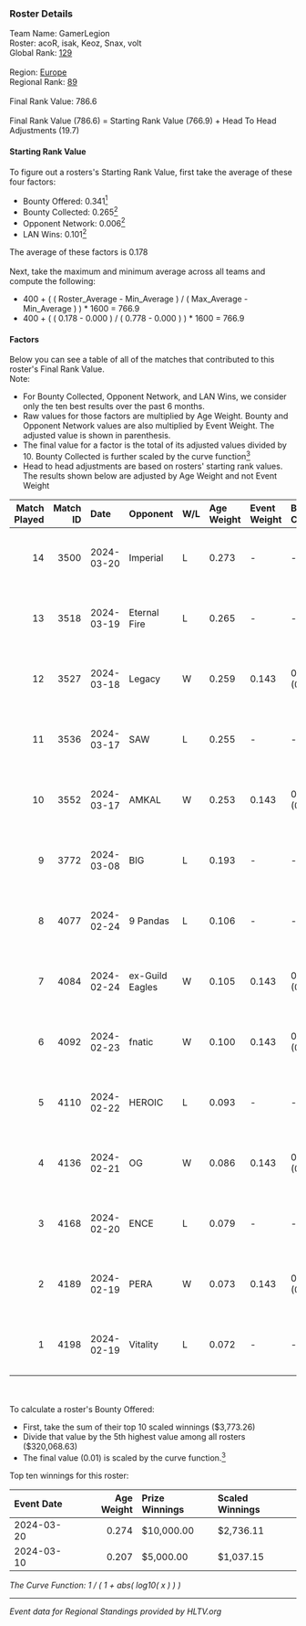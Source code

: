 ### Roster Details<br />
Team Name: GamerLegion<br />
Roster: acoR, isak, Keoz, Snax, volt<br />
Global Rank: [129](../../standings_global_2024_08_06.md)<br />
<br />
Region: [Europe]( ../../standings_europe_2024_08_06.md)<br />
Regional Rank: [89]( ../../standings_europe_2024_08_06.md)<br />
<br />
Final Rank Value:  786.6<br />
<br />
Final Rank Value (786.6) = Starting Rank Value (766.9) + Head To Head Adjustments (19.7)<br />

#### Starting Rank Value<br />
To figure out a rosters's Starting Rank Value, first take the average of these four factors:<br />
- Bounty Offered: 0.341[<sup>1</sup>](#table2)
- Bounty Collected: 0.265[<sup>2</sup>](#table1)
- Opponent Network: 0.006[<sup>2</sup>](#table1)
- LAN Wins: 0.101[<sup>2</sup>](#table1)

The average of these factors is 0.178<br />
<br />
Next, take the maximum and minimum average across all teams and compute the following:<br />
- 400 + ( ( Roster_Average - Min_Average ) / ( Max_Average - Min_Average ) ) * 1600 = 766.9
- 400 + ( ( 0.178 - 0.000 ) / ( 0.778 - 0.000 ) ) * 1600 = 766.9


#### Factors<br />
Below you can see a table of all of the matches that contributed to this roster's Final Rank Value.<br />
Note:<br />

- For Bounty Collected, Opponent Network, and LAN Wins, we consider only the ten best results over the past 6 months.
- Raw values for those factors are multiplied by Age Weight. Bounty and Opponent Network values are also multiplied by Event Weight. The adjusted value is shown in parenthesis.
- The final value for a factor is the total of its adjusted values divided by 10. Bounty Collected is further scaled by the curve function[<sup>3</sup>](#curveFunction)
- Head to head adjustments are based on rosters' starting rank values. The results shown below are adjusted by Age Weight and not Event Weight
<span id="table1"></span><br />


| Match Played | Match ID | Date       | Opponent        | W/L | Age Weight | Event Weight | Bounty Collected | Opponent Network | LAN Wins  | H2H Adj. | Roster                       |
| -: | -: | :- | :- | :- | :- | :- | :- | :- | :- | -: | :- |
|           14 |     3500 | 2024-03-20 | Imperial        | L   | 0.273      | -            | -                | -                | -         |    -0.58 | acoR, isak, Keoz, Snax, volt |
|           13 |     3518 | 2024-03-19 | Eternal Fire    | L   | 0.265      | -            | -                | -                | -         |    -0.05 | acoR, isak, Keoz, Snax, volt |
|           12 |     3527 | 2024-03-18 | Legacy          | W   | 0.259      | 0.143        | 0.122 (0.005)    | 0.621 (0.023)    | 1 (0.259) |     6.46 | acoR, isak, Keoz, Snax, volt |
|           11 |     3536 | 2024-03-17 | SAW             | L   | 0.255      | -            | -                | -                | -         |    -0.79 | acoR, isak, Keoz, Snax, volt |
|           10 |     3552 | 2024-03-17 | AMKAL           | W   | 0.253      | 0.143        | 0.130 (0.005)    | 0.452 (0.016)    | 1 (0.253) |     7.05 | acoR, isak, Keoz, Snax, volt |
|            9 |     3772 | 2024-03-08 | BIG             | L   | 0.193      | -            | -                | -                | -         |    -0.30 | acoR, isak, Keoz, Snax, volt |
|            8 |     4077 | 2024-02-24 | 9 Pandas        | L   | 0.106      | -            | -                | -                | -         |    -0.71 | acoR, isak, Keoz, Snax, volt |
|            7 |     4084 | 2024-02-24 | ex-Guild Eagles | W   | 0.105      | 0.143        | 0.007 (0.000)    | 0.207 (0.003)    | 1 (0.105) |     1.86 | acoR, isak, Keoz, Snax, volt |
|            6 |     4092 | 2024-02-23 | fnatic          | W   | 0.100      | 0.143        | 0.371 (0.005)    | 0.680 (0.010)    | 1 (0.100) |     3.10 | acoR, isak, Keoz, Snax, volt |
|            5 |     4110 | 2024-02-22 | HEROIC          | L   | 0.093      | -            | -                | -                | -         |    -0.04 | acoR, isak, Keoz, Snax, volt |
|            4 |     4136 | 2024-02-21 | OG              | W   | 0.086      | 0.143        | 0.137 (0.002)    | 0.120 (0.001)    | 1 (0.086) |     2.11 | acoR, isak, Keoz, Snax, volt |
|            3 |     4168 | 2024-02-20 | ENCE            | L   | 0.079      | -            | -                | -                | -         |    -0.04 | acoR, isak, Keoz, Snax, volt |
|            2 |     4189 | 2024-02-19 | PERA            | W   | 0.073      | 0.143        | 0.047 (0.000)    | 0.435 (0.005)    | 1 (0.073) |     1.64 | acoR, isak, Keoz, Snax, volt |
|            1 |     4198 | 2024-02-19 | Vitality        | L   | 0.072      | -            | -                | -                | -         |    -0.01 | acoR, isak, Keoz, Snax, volt |

<br />
<span id="table2"></span><br />
To calculate a roster's Bounty Offered:<br />

- First, take the sum of their top 10 scaled winnings ($3,773.26)
- Divide that value by the 5th highest value among all rosters ($320,068.63)
- The final value (0.01) is scaled by the curve function.[<sup>3</sup>](#curveFunction)

Top ten winnings for this roster:<br />

| Event Date | Age Weight | Prize Winnings | Scaled Winnings |
| :- | -: | :- | :- |
| 2024-03-20 |      0.274 | $10,000.00     | $2,736.11       |
| 2024-03-10 |      0.207 | $5,000.00      | $1,037.15       |


<span id="curveFunction"></span>_The Curve Function: 1 / ( 1 + abs( log10( x ) ) )_<br />

---
_Event data for Regional Standings provided by HLTV.org_<br />

